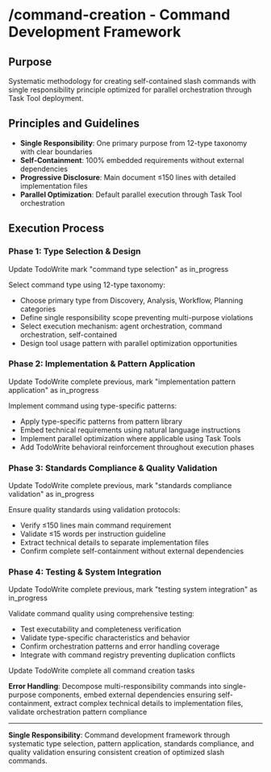 # /command-creation - Command Development Framework

## Purpose
Systematic methodology for creating self-contained slash commands with single responsibility principle optimized for parallel orchestration through Task Tool deployment.

## Principles and Guidelines
- **Single Responsibility**: One primary purpose from 12-type taxonomy with clear boundaries
- **Self-Containment**: 100% embedded requirements without external dependencies
- **Progressive Disclosure**: Main document ≤150 lines with detailed implementation files
- **Parallel Optimization**: Default parallel execution through Task Tool orchestration

## Execution Process

### Phase 1: Type Selection & Design
Update TodoWrite mark "command type selection" as in_progress

Select command type using 12-type taxonomy:
- Choose primary type from Discovery, Analysis, Workflow, Planning categories
- Define single responsibility scope preventing multi-purpose violations
- Select execution mechanism: agent orchestration, command orchestration, self-contained
- Design tool usage pattern with parallel optimization opportunities

### Phase 2: Implementation & Pattern Application
Update TodoWrite complete previous, mark "implementation pattern application" as in_progress

Implement command using type-specific patterns:
- Apply type-specific patterns from pattern library
- Embed technical requirements using natural language instructions
- Implement parallel optimization where applicable using Task Tools
- Add TodoWrite behavioral reinforcement throughout execution phases

### Phase 3: Standards Compliance & Quality Validation
Update TodoWrite complete previous, mark "standards compliance validation" as in_progress

Ensure quality standards using validation protocols:
- Verify ≤150 lines main command requirement
- Validate ≤15 words per instruction guideline
- Extract technical details to separate implementation files
- Confirm complete self-containment without external dependencies

### Phase 4: Testing & System Integration
Update TodoWrite complete previous, mark "testing system integration" as in_progress

Validate command quality using comprehensive testing:
- Test executability and completeness verification
- Validate type-specific characteristics and behavior
- Confirm orchestration patterns and error handling coverage
- Integrate with command registry preventing duplication conflicts

Update TodoWrite complete all command creation tasks

**Error Handling**: Decompose multi-responsibility commands into single-purpose components, embed external dependencies ensuring self-containment, extract complex technical details to implementation files, validate orchestration pattern compliance

---

**Single Responsibility**: Command development framework through systematic type selection, pattern application, standards compliance, and quality validation ensuring consistent creation of optimized slash commands.